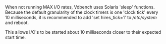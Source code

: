 When not running MAX I/O rates, Vdbench uses Solaris 'sleep' functions. Because the default granularity of the clock timers is one 'clock tick' every 10 milliseconds, it is recommended to add 'set hires_tick=1' to */etc/system* and reboot.

This allows I/O's to be started about 10 milliseconds closer to their expected start time.